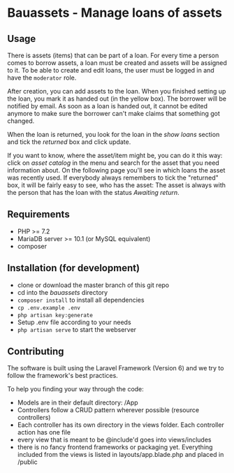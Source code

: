 # Bauassets - Manage loans of assets

## Usage
There is assets (items) that can be part of a loan. For every time a person comes
to borrow assets, a loan must be created and assets will be assigned to it.
To be able to create and edit loans, the user must be logged in and have the
`moderator` role.

After creation, you can add assets to the loan. When you finished setting up the
loan, you mark it as handed out (in the yellow box). The borrower will be 
notified by email. As soon as a loan is handed out, it cannot be edited anymore
to make sure the borrower can't make claims that something got changed.

When the loan is returned, you look for the loan in the *show loans* section and
tick the *returned* box and click update.

If you want to know, where the asset/item might be, you can do it this way:
click on *asset catalog* in the menu and search for the asset that you need 
information about. On the following page you'll see in which loans the asset was
recently used. If everybody always remembers to tick the "returned" box, it will
be fairly easy to see, who has the asset: The asset is always with the person 
that has the loan with the status *Awaiting return*.

## Requirements
- PHP >= 7.2
- MariaDB server >= 10.1 (or MySQL equivalent)
- composer

## Installation (for development)
- clone or download the master branch of this git repo
- cd into the *bauassets* directory
- `composer install` to install all dependencies
- `cp .env.example .env`
- `php artisan key:generate`
- Setup .env file according to your needs
- `php artisan serve` to start the webserver

## Contributing
The software is built using the Laravel Framework (Version 6) and we try to
follow the framework's best practices.

To help you finding your way through the code:
- Models are in their default directory: /App
- Controllers follow a CRUD pattern wherever possible (resource controllers)
- Each controller has its own directory in the views folder. Each controller
action has one file
- every view that is meant to be @include'd goes into views/includes
- there is no fancy frontend frameworks or packaging yet. Everything included
from the views is listed in layouts/app.blade.php and placed in /public
